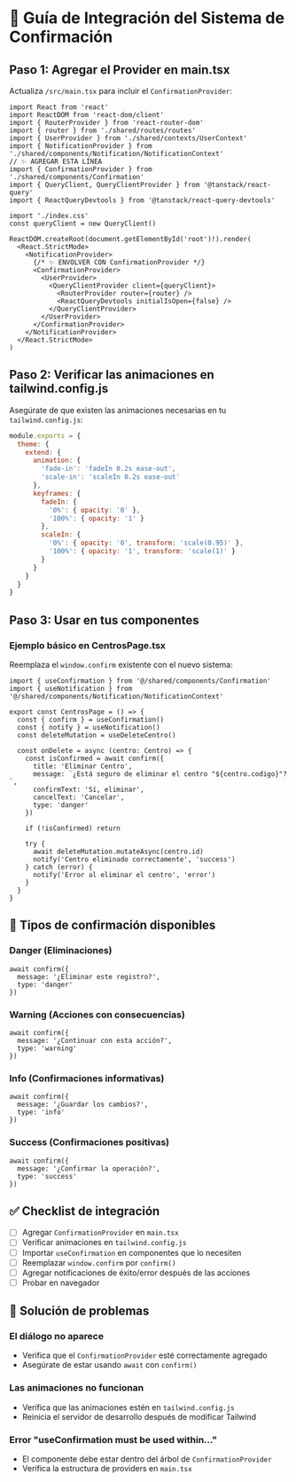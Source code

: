 # 🚀 Guía de Integración del Sistema de Confirmación

## Paso 1: Agregar el Provider en main.tsx

Actualiza `/src/main.tsx` para incluir el `ConfirmationProvider`:

```tsx
import React from 'react'
import ReactDOM from 'react-dom/client'
import { RouterProvider } from 'react-router-dom'
import { router } from './shared/routes/routes'
import { UserProvider } from './shared/contexts/UserContext'
import { NotificationProvider } from './shared/components/Notification/NotificationContext'
// ✨ AGREGAR ESTA LÍNEA
import { ConfirmationProvider } from './shared/components/Confirmation'
import { QueryClient, QueryClientProvider } from '@tanstack/react-query'
import { ReactQueryDevtools } from '@tanstack/react-query-devtools'

import './index.css'
const queryClient = new QueryClient()

ReactDOM.createRoot(document.getElementById('root')!).render(
  <React.StrictMode>
    <NotificationProvider>
      {/* ✨ ENVOLVER CON ConfirmationProvider */}
      <ConfirmationProvider>
        <UserProvider>
          <QueryClientProvider client={queryClient}>
            <RouterProvider router={router} />
            <ReactQueryDevtools initialIsOpen={false} />
          </QueryClientProvider>
        </UserProvider>
      </ConfirmationProvider>
    </NotificationProvider>
  </React.StrictMode>
)
```

## Paso 2: Verificar las animaciones en tailwind.config.js

Asegúrate de que existen las animaciones necesarias en tu `tailwind.config.js`:

```js
module.exports = {
  theme: {
    extend: {
      animation: {
        'fade-in': 'fadeIn 0.2s ease-out',
        'scale-in': 'scaleIn 0.2s ease-out'
      },
      keyframes: {
        fadeIn: {
          '0%': { opacity: '0' },
          '100%': { opacity: '1' }
        },
        scaleIn: {
          '0%': { opacity: '0', transform: 'scale(0.95)' },
          '100%': { opacity: '1', transform: 'scale(1)' }
        }
      }
    }
  }
}
```

## Paso 3: Usar en tus componentes

### Ejemplo básico en CentrosPage.tsx

Reemplaza el `window.confirm` existente con el nuevo sistema:

```tsx
import { useConfirmation } from '@/shared/components/Confirmation'
import { useNotification } from '@/shared/components/Notification/NotificationContext'

export const CentrosPage = () => {
  const { confirm } = useConfirmation()
  const { notify } = useNotification()
  const deleteMutation = useDeleteCentro()

  const onDelete = async (centro: Centro) => {
    const isConfirmed = await confirm({
      title: 'Eliminar Centro',
      message: `¿Está seguro de eliminar el centro "${centro.codigo}"?`,
      confirmText: 'Sí, eliminar',
      cancelText: 'Cancelar',
      type: 'danger'
    })

    if (!isConfirmed) return

    try {
      await deleteMutation.mutateAsync(centro.id)
      notify('Centro eliminado correctamente', 'success')
    } catch (error) {
      notify('Error al eliminar el centro', 'error')
    }
  }
}
```

## 🎨 Tipos de confirmación disponibles

### Danger (Eliminaciones)

```tsx
await confirm({
  message: '¿Eliminar este registro?',
  type: 'danger'
})
```

### Warning (Acciones con consecuencias)

```tsx
await confirm({
  message: '¿Continuar con esta acción?',
  type: 'warning'
})
```

### Info (Confirmaciones informativas)

```tsx
await confirm({
  message: '¿Guardar los cambios?',
  type: 'info'
})
```

### Success (Confirmaciones positivas)

```tsx
await confirm({
  message: '¿Confirmar la operación?',
  type: 'success'
})
```

## ✅ Checklist de integración

- [ ] Agregar `ConfirmationProvider` en `main.tsx`
- [ ] Verificar animaciones en `tailwind.config.js`
- [ ] Importar `useConfirmation` en componentes que lo necesiten
- [ ] Reemplazar `window.confirm` por `confirm()`
- [ ] Agregar notificaciones de éxito/error después de las acciones
- [ ] Probar en navegador

## 🔧 Solución de problemas

### El diálogo no aparece

- Verifica que el `ConfirmationProvider` esté correctamente agregado
- Asegúrate de estar usando `await` con `confirm()`

### Las animaciones no funcionan

- Verifica que las animaciones estén en `tailwind.config.js`
- Reinicia el servidor de desarrollo después de modificar Tailwind

### Error "useConfirmation must be used within..."

- El componente debe estar dentro del árbol de `ConfirmationProvider`
- Verifica la estructura de providers en `main.tsx`

